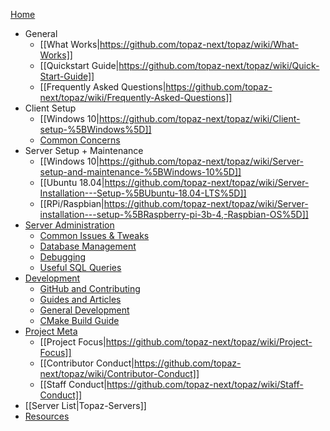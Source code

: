 [Home](https://github.com/topaz-next/topaz/wiki)
* General
  * [[What Works|https://github.com/topaz-next/topaz/wiki/What-Works]]
  * [[Quickstart Guide|https://github.com/topaz-next/topaz/wiki/Quick-Start-Guide]]
  * [[Frequently Asked Questions|https://github.com/topaz-next/topaz/wiki/Frequently-Asked-Questions]]
* Client Setup
  * [[Windows 10|https://github.com/topaz-next/topaz/wiki/Client-setup-%5BWindows%5D]]
  * [Common Concerns](https://github.com/topaz-next/topaz/wiki/Miscellaneous-(Client))
* Server Setup + Maintenance
  * [[Windows 10|https://github.com/topaz-next/topaz/wiki/Server-setup-and-maintenance-%5BWindows-10%5D]]
  * [[Ubuntu 18.04|https://github.com/topaz-next/topaz/wiki/Server-Installation---Setup-%5BUbuntu-18.04-LTS%5D]]
  * [[RPi/Raspbian|https://github.com/topaz-next/topaz/wiki/Server-installation---setup-%5BRaspberry-pi-3b-4,-Raspbian-OS%5D]]
* [Server Administration](https://github.com/topaz-next/topaz/wiki/Server-Administration)
  * [Common Issues & Tweaks](https://github.com/topaz-next/topaz/wiki/Miscellaneous-(Server))
  * [Database Management](https://github.com/topaz-next/topaz/wiki/Database-Management)
  * [Debugging](https://github.com/topaz-next/topaz/wiki/Debugging)
  * [Useful SQL Queries](https://github.com/topaz-next/topaz/wiki/Useful-SQL-queries)
* [Development](https://github.com/topaz-next/topaz/wiki/Development)
  * [GitHub and Contributing](https://github.com/topaz-next/topaz/wiki/GitHub-and-Contributing)
  * [Guides and Articles](https://github.com/topaz-next/topaz/wiki/Guides-(Development))
  * [General Development](https://github.com/topaz-next/topaz/wiki/General-Development)
  * [CMake Build Guide](https://github.com/topaz-next/topaz/wiki/CMake-Build-Guide)
* [Project Meta](https://github.com/topaz-next/topaz/wiki/Project-Meta)
  * [[Project Focus|https://github.com/topaz-next/topaz/wiki/Project-Focus]]
  * [[Contributor Conduct|https://github.com/topaz-next/topaz/wiki/Contributor-Conduct]]
  * [[Staff Conduct|https://github.com/topaz-next/topaz/wiki/Staff-Conduct]]
* [[Server List|Topaz-Servers]]
* [Resources](https://github.com/topaz-next/topaz/wiki/Resources)
